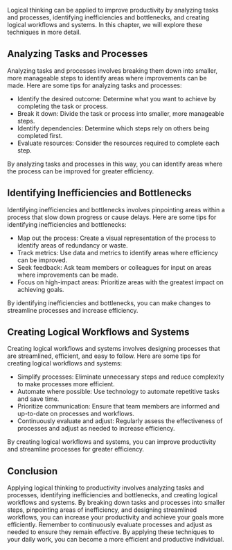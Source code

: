 
Logical thinking can be applied to improve productivity by analyzing tasks and processes, identifying inefficiencies and bottlenecks, and creating logical workflows and systems. In this chapter, we will explore these techniques in more detail.

Analyzing Tasks and Processes
-----------------------------

Analyzing tasks and processes involves breaking them down into smaller, more manageable steps to identify areas where improvements can be made. Here are some tips for analyzing tasks and processes:

* Identify the desired outcome: Determine what you want to achieve by completing the task or process.
* Break it down: Divide the task or process into smaller, more manageable steps.
* Identify dependencies: Determine which steps rely on others being completed first.
* Evaluate resources: Consider the resources required to complete each step.

By analyzing tasks and processes in this way, you can identify areas where the process can be improved for greater efficiency.

Identifying Inefficiencies and Bottlenecks
------------------------------------------

Identifying inefficiencies and bottlenecks involves pinpointing areas within a process that slow down progress or cause delays. Here are some tips for identifying inefficiencies and bottlenecks:

* Map out the process: Create a visual representation of the process to identify areas of redundancy or waste.
* Track metrics: Use data and metrics to identify areas where efficiency can be improved.
* Seek feedback: Ask team members or colleagues for input on areas where improvements can be made.
* Focus on high-impact areas: Prioritize areas with the greatest impact on achieving goals.

By identifying inefficiencies and bottlenecks, you can make changes to streamline processes and increase efficiency.

Creating Logical Workflows and Systems
--------------------------------------

Creating logical workflows and systems involves designing processes that are streamlined, efficient, and easy to follow. Here are some tips for creating logical workflows and systems:

* Simplify processes: Eliminate unnecessary steps and reduce complexity to make processes more efficient.
* Automate where possible: Use technology to automate repetitive tasks and save time.
* Prioritize communication: Ensure that team members are informed and up-to-date on processes and workflows.
* Continuously evaluate and adjust: Regularly assess the effectiveness of processes and adjust as needed to increase efficiency.

By creating logical workflows and systems, you can improve productivity and streamline processes for greater efficiency.

Conclusion
----------

Applying logical thinking to productivity involves analyzing tasks and processes, identifying inefficiencies and bottlenecks, and creating logical workflows and systems. By breaking down tasks and processes into smaller steps, pinpointing areas of inefficiency, and designing streamlined workflows, you can increase your productivity and achieve your goals more efficiently. Remember to continuously evaluate processes and adjust as needed to ensure they remain effective. By applying these techniques to your daily work, you can become a more efficient and productive individual.
